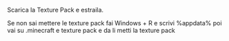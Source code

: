 Scarica la Texture Pack e estraila.

Se non sai mettere le texture pack fai Windows + R e scrivi %appdata% poi vai su .minecraft e texture pack e da li metti la texture pack
